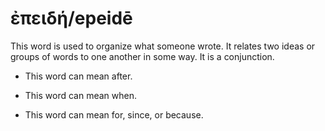 # ἐπειδή/epeidē
This word is used to organize what someone wrote. It relates two ideas or groups of words to one another in some way. It is a conjunction.

* This word can mean after.

* This word can mean when.

* This word can mean for, since, or because.
